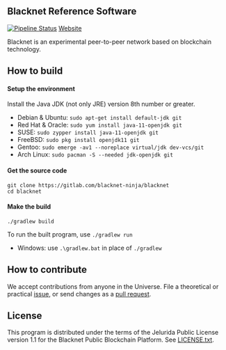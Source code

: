 ## Blacknet Reference Software

[![Pipeline Status](https://gitlab.com/blacknet-ninja/blacknet/badges/master/pipeline.svg)](https://gitlab.com/blacknet-ninja/blacknet/pipelines) [Website](https://blacknet.ninja/)

Blacknet is an experimental peer-to-peer network based on blockchain technology.

## How to build

#### Setup the environment

Install the Java JDK (not only JRE) version 8th number or greater.

- Debian & Ubuntu: `sudo apt-get install default-jdk git`
- Red Hat & Oracle: `sudo yum install java-11-openjdk git`
- SUSE: `sudo zypper install java-11-openjdk git`
- FreeBSD: `sudo pkg install openjdk11 git`
- Gentoo: `sudo emerge -av1 --noreplace virtual/jdk dev-vcs/git`
- Arch Linux: `sudo pacman -S --needed jdk-openjdk git`

#### Get the source code

```
git clone https://gitlab.com/blacknet-ninja/blacknet
cd blacknet
```

#### Make the build

```
./gradlew build
```

To run the built program, use `./gradlew run`
- Windows: use `.\gradlew.bat` in place of `./gradlew`


## How to contribute

We accept contributions from anyone in the Universe.
File a theoretical or practical [issue](https://gitlab.com/blacknet-ninja/blacknet/issues), or send changes as a [pull request](https://gitlab.com/blacknet-ninja/blacknet/-/merge_requests).


## License

This program is distributed under the terms of the Jelurida Public License
version 1.1 for the Blacknet Public Blockchain Platform. See [LICENSE.txt](LICENSE.txt).
